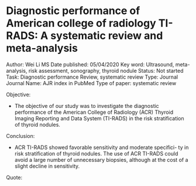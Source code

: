 # Diagnostic performance of American college of radiology TI-RADS: A systematic review and meta-analysis

Author: Wei Li MS
Date published: 05/04/2020
Key word: Ultrasound, meta-analysis, risk assessment, sonography, thyroid nodule
Status: Not started
Task: Diagnostic performance Review, systematic  review
Type: Journal
Journal Name: AJR index in PubMed
Type of paper: systematic review

Objective:

- The objective of our study was to investigate the diagnostic performance of the American College of Radiology (ACR) Thyroid Imaging Reporting and Data System (TI-RADS) in the risk stratification of thyroid nodules.

Conclusion:

- ACR TI-RADS showed favorable sensitivity and moderate specifici-
ty in risk stratification of thyroid nodules. The use of ACR TI-RADS could avoid a large
number of unnecessary biopsies, although at the cost of a slight decline in sensitivity.

Quote: